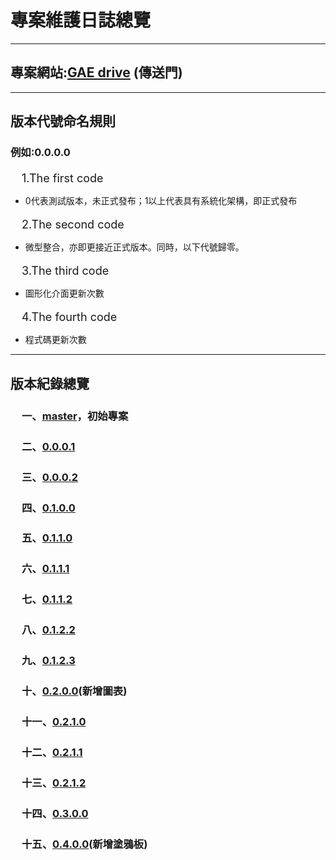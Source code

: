 專案維護日誌總覽
===============
<hr />
<h2>
專案網站:<a href="http://tony-blobstore-no1.appspot.com/">GAE drive</a>&nbsp;(傳送門)</h2>
<hr />
<h2>
版本代號命名規則</h2>
<h3>
例如:0.0.0.0</h3>
<span style="font-size: large;">　1.The first code</span>
<ul>
<li>0代表測試版本，未正式發布；1以上代表具有系統化架構，即正式發布</li>
</ul>
<span style="font-size: large;">　2.The second code</span>
<ul>
<li>微型整合，亦即更接近正式版本。同時，以下代號歸零。</li>
</ul>
<span style="font-size: large;">　3.The third code</span>
<ul>
<li>圖形化介面更新次數</li>
</ul>
<span style="font-size: large;">　4.The fourth code</span>
<ul>
<li>程式碼更新次數</li>
</ul>
<hr />
<h2>
版本紀錄總覽</h2>
<div>
<h3>
<span style="font-size: large;">　</span>一、<a href="https://github.com/PenguinSir2000/GAE-blobstore/blob/master/README.md">master</a>，初始專案</h3>
<h3>
<span style="font-size: large;">　</span>二、<a href="https://github.com/PenguinSir2000/GAE-blobstore/blob/0.0.0.1/README.md">0.0.0.1</a></h3>
</div>
<div>
<h3>
<span style="font-size: large;">　</span>三、<a href="https://github.com/PenguinSir2000/GAE-blobstore/blob/0.0.0.2/README.md">0.0.0.2</a></h3>
<h3>
<span style="font-size: large;">　</span>四、<a href="https://github.com/PenguinSir2000/GAE-blobstore/blob/0.1.0.0/README.md">0.1.0.0</a></h3>
<h3>
<span style="font-size: large;">　</span>五、<a href="https://github.com/PenguinSir2000/GAE-blobstore/blob/0.1.1.0/README.md">0.1.1.0</a></h3>
<h3>
<span style="font-size: large;">　</span>六、<a href="https://github.com/PenguinSir2000/GAE-blobstore/blob/0.1.1.1/README.md">0.1.1.1</a></h3>
<h3>
<span style="font-size: large;">　</span>七、<a href="https://github.com/PenguinSir2000/GAE-blobstore/blob/0.1.1.2/README.md">0.1.1.2</a></h3>
<h3>
<span style="font-size: large;">　</span>八、<a href="https://github.com/PenguinSir2000/GAE-blobstore/blob/0.1.2.2/README.md">0.1.2.2</a></h3>
<h3>
<span style="font-size: large;">　</span>九、<a href="https://github.com/PenguinSir2000/GAE-blobstore/blob/0.1.2.3/README.md">0.1.2.3</a></h3>
<h3>
<span style="font-size: large;">　</span>十、<a href="https://github.com/PenguinSir2000/GAE-blobstore/blob/0.2.0.0/README.md">0.2.0.0</a>(新增圖表)</h3>
<h3>
<span style="font-size: large;">　</span>十一、<a href="https://github.com/PenguinSir2000/GAE-blobstore/blob/0.2.1.0/README.md">0.2.1.0</a></h3>
<h3>
<span style="font-size: large;">　</span>十二、<a href="https://github.com/PenguinSir2000/GAE-blobstore/blob/0.2.1.1/README.md">0.2.1.1</a></h3>
<h3>
<span style="font-size: large;">　</span>十三、<a href="https://github.com/PenguinSir2000/GAE-blobstore/blob/0.2.1.2/README.md">0.2.1.2</a></h3>
<h3>
<span style="font-size: large;">　</span>十四、<a href="https://github.com/PenguinSir2000/GAE-blobstore/blob/0.3.0.0/README.md">0.3.0.0</a></h3>
<h3>
<span style="font-size: large;">　</span>十五、<a href="https://github.com/PenguinSir2000/GAE-blobstore/blob/0.4.0.0/README.md">0.4.0.0</a>(新增塗鴉板)</h3>
<div>
</div>

<div style="-webkit-text-stroke-width: 0px; color: black; font-family: 'Times New Roman'; font-size: medium; font-style: normal; font-variant: normal; font-weight: normal; letter-spacing: normal; line-height: normal; margin: 0px; orphans: auto; text-align: start; text-indent: 0px; text-transform: none; white-space: normal; widows: auto; word-spacing: 0px;">

</div>
<div>
<div>
<span style="color: #333333; font-family: Consolas, Liberation Mono, Menlo, Courier, monospace;"><span style="font-size: 15px; white-space: pre-wrap;"> </span></span></div>
</div>
</div>
